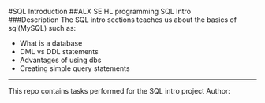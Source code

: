#SQL Introduction
##ALX SE HL programming SQL Intro
<br>
###Description
The SQL intro sections teaches us about the basics of sql(MySQL) such as:
 * What is a database
 * DML vs DDL statements
 * Advantages of using dbs
 * Creating simple query statements
<hr>
This repo contains tasks performed for the SQL intro project
Author: <see authors file>
